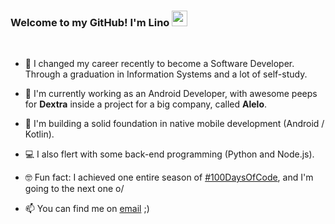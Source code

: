 ### Welcome to my GitHub! I'm Lino <img src="https://media.giphy.com/media/hvRJCLFzcasrR4ia7z/giphy.gif" width="25px"> 
<br>

- 🌱 I changed my career  recently to become a Software Developer. Through a graduation in Information Systems and a lot of self-study. 
- 🏢 I'm currently working as an Android Developer, with awesome peeps for **Dextra** inside a project for a big company, called **Alelo**.
- 📱 I'm building a solid foundation in native mobile development (Android / Kotlin). 
- 💻 I also flert with some back-end programming (Python and Node.js).

- 🤓 Fun fact: I achieved one entire season of <a href="https://twitter.com/search?q=%23100DaysOfCode&src=hashtag_click">#100DaysOfCode</a>, and I'm going to the next one o/

- 📫 You can find me on <a href="mailto:linoc.veloso@gmail.com">email</a> ;)


<!--
**velosobr/velosobr** is a ✨ _special_ ✨ repository because its `README.md` (this file) appears on your GitHub profile.
- 📫 You can find me on <a href = "https://www.linkedin.com/in/linoveloso/">linkedin</a> ;)

[![Top Langs](https://github-readme-stats.vercel.app/api/top-langs/?username=velosobr&layout=compact)](https://github.com/velosobr/github-readme-stats)
![github stats](https://github-readme-stats.vercel.app/api?username=velosobr&count_private=true&theme=dracula&show_icons=true&line_height=15)

-->
